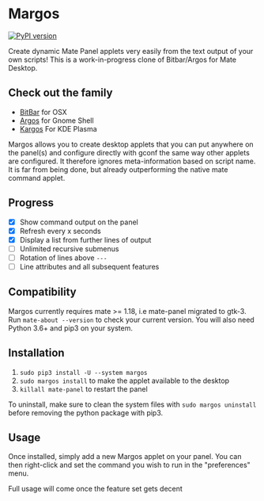 Margos
======

[![PyPI version](https://img.shields.io/pypi/v/margos.svg)](https://pypi.org/project/margos/)

Create dynamic Mate Panel applets very easily from the text output of your own scripts! This is a work-in-progress clone of Bitbar/Argos for Mate Desktop.

Check out the family
--------------------

- [BitBar](https://github.com/matryer/bitbar) for OSX
- [Argos](https://github.com/p-e-w/argos) for Gnome Shell
- [Kargos](https://github.com/lipido/kargos) For KDE Plasma

Margos allows you to create desktop applets that you can put anywhere on the panel(s) and configure directly with gconf the same way other applets are configured. It therefore ignores meta-information based on script name. It is far from being done, but already outperforming the native mate command applet.

Progress
--------

- [x] Show command output on the panel
- [x] Refresh every x seconds
- [x] Display a list from further lines of output
- [ ] Unlimited recursive submenus
- [ ] Rotation of lines above `---`
- [ ] Line attributes and all subsequent features

Compatibility
-------------

Margos currently requires mate >= 1.18, i.e mate-panel migrated to gtk-3. Run `mate-about --version` to check your current version.
You will also need Python 3.6+ and pip3 on your system.

Installation
------------

1. `sudo pip3 install -U --system margos`
2. `sudo margos install` to make the applet available to the desktop
3. `killall mate-panel` to restart the panel

To uninstall, make sure to clean the system files with `sudo margos uninstall` before removing the python package with pip3.

Usage
-----

Once installed, simply add a new Margos applet on your panel. You can then right-click and set the command you wish to run in the "preferences" menu.

Full usage will come once the feature set gets decent
